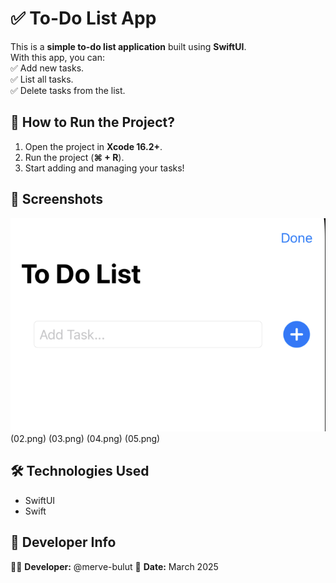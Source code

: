 # ✅ To-Do List App

This is a **simple to-do list application** built using **SwiftUI**.  
With this app, you can:  
✅ Add new tasks.  
✅ List all tasks.  
✅ Delete tasks from the list.  

## 🚀 How to Run the Project?
1. Open the project in **Xcode 16.2+**.  
2. Run the project (**⌘ + R**).  
3. Start adding and managing your tasks!  

## 📸 Screenshots
![Home Screen](01.png)
(02.png)
(03.png)
(04.png)
(05.png)

## 🛠 Technologies Used
- SwiftUI  
- Swift  

## 📌 Developer Info
👨‍💻 **Developer:** @merve-bulut
📅 **Date:** March 2025  

